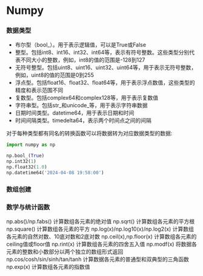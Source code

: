 # Numpy

### 数据类型

- 布尔型（bool_）。用于表示逻辑值，可以是True或False
- 整型。包括int8、int16、int32、int64等，表示有符号整数。这些类型分别代表不同大小的整数，例如，int8的值的范围是-128到127
- 无符号整型。包括uint8、uint16、uint32、uint64等，用于表示无符号整数，例如，uint8的值的范围是0到255
- 浮点型。包括float16、float32、float64等，用于表示浮点数值，这些类型的精度和表示范围不同
- 复数型。包括complex64和complex128等，用于表示复数值
- 字符串型。包括str_和unicode_等，用于表示字符串数据
- 日期时间类型。datetime64，用于表示日期和时间
- 时间间隔类型。timedelta64，表示两个时间点之间的间隔

对于每种类型都有同名的转换函数可以将数据转为对应数据类型的数据:  
```python
import numpy as np

np.bool_(True)
np.int32(1)
np.float32(1.0)
np.datetime64('2024-04-08 19:58:00')
```

### 数组创建


### 数学与统计函数

np.abs()/np.fabs()	计算数组各元素的绝对值
np.sqrt()	计算数组各元素的平方根
np.square()	计算数组各元素的平方
np.log(x)/np.log10(x)/np.log2(x)	计算数组各元素的自然对数、10底对数和2底对数
np.ceil(x),np.floor(x)	计算数组各元素的ceiling值或floor值
np.rint(x)	计算数组各元素的四舍五入值
np.modf(x)	将数据各元素的整数和小数部分以两个独立的数组形式返回
np.cos/cosh/sin/sinh/tan/tanh	计算数据各元素的普通型和双典型的三角函数
np.exp(x)	计算数组各元素的指数值